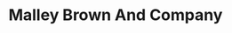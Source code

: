 ---
title: "Malley Brown And Company"
address: "Malley Brown And Company, 21 Castletown Road, Ballyclare, Antrim, BT39 9PU"
tel: "+44 (0)28 9332 2434"
county: "Antrim"
category: "Tackle Shops"
type: "Content"
lat: "54.75114822387695"
lng: "-5.998569011688232"
---